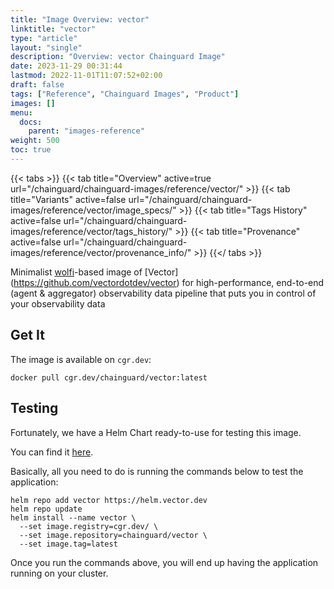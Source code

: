 ```yaml
---
title: "Image Overview: vector"
linktitle: "vector"
type: "article"
layout: "single"
description: "Overview: vector Chainguard Image"
date: 2023-11-29 00:31:44
lastmod: 2022-11-01T11:07:52+02:00
draft: false
tags: ["Reference", "Chainguard Images", "Product"]
images: []
menu: 
  docs: 
    parent: "images-reference"
weight: 500
toc: true
---
```


{{< tabs >}}
{{< tab title="Overview" active=true url="/chainguard/chainguard-images/reference/vector/" >}}
{{< tab title="Variants" active=false url="/chainguard/chainguard-images/reference/vector/image_specs/" >}}
{{< tab title="Tags History" active=false url="/chainguard/chainguard-images/reference/vector/tags_history/" >}}
{{< tab title="Provenance" active=false url="/chainguard/chainguard-images/reference/vector/provenance_info/" >}}
{{</ tabs >}}



Minimalist [wolfi](https://github.com/wolfi-dev)-based image of [Vector]
(https://github.com/vectordotdev/vector) for high-performance, end-to-end 
(agent & aggregator) observability data pipeline that puts you in 
control of your observability data

## Get It

The image is available on `cgr.dev`:

```
docker pull cgr.dev/chainguard/vector:latest
```

## Testing

Fortunately, we have a Helm Chart ready-to-use for testing this image. 

You can find it [here](https://github.com/vectordotdev/helm-charts/blob/develop/charts/vector/README.md).

Basically, all you need to do is running the commands below to test the application:

```shell
helm repo add vector https://helm.vector.dev
helm repo update
helm install --name vector \
  --set image.registry=cgr.dev/ \
  --set image.repository=chainguard/vector \
  --set image.tag=latest
```

Once you run the commands above, you will end up having the application running on your cluster.

